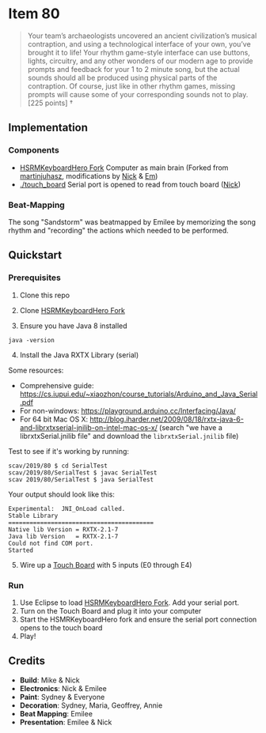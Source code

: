# Item 80

> Your team’s archaeologists uncovered an ancient civilization’s musical contraption, and using a technological interface of your own, you’ve brought it to life! Your rhythm game-style interface can use buttons, lights, circuitry, and any other wonders of our modern age to provide prompts and feedback for your 1 to 2 minute song, but the actual sounds should all be produced using physical parts of the contraption. Of course, just like in other rhythm games, missing prompts will cause some of your corresponding sounds not to play. [225 points] †

## Implementation

### Components

- [HSRMKeyboardHero Fork](https://github.com/nconfrey/HSRMKeyboardHero) Computer as main brain (Forked from [martinjuhasz](https://github.com/martinjuhasz), modifications by [Nick](https://github.com/nconfrey) & [Em](https://github.com/eurbs))
- [./touch_board](./touch_board) Serial port is opened to read from touch board ([Nick](https://github.com/nconfrey))

### Beat-Mapping

The song "Sandstorm" was beatmapped by Emilee by memorizing the song rhythm and "recording" the actions which needed to be performed.

## Quickstart

### Prerequisites

1. Clone this repo

2. Clone [HSRMKeyboardHero Fork](https://github.com/nconfrey/HSRMKeyboardHero)

3. Ensure you have Java 8 installed

`java -version`

4. Install the Java RXTX Library (serial)

Some resources:
- Comprehensive guide: https://cs.iupui.edu/~xiaozhon/course_tutorials/Arduino_and_Java_Serial.pdf
- For non-windows: https://playground.arduino.cc/Interfacing/Java/
- For 64 bit Mac OS X: http://blog.iharder.net/2009/08/18/rxtx-java-6-and-librxtxserial-jnilib-on-intel-mac-os-x/ (search "we have a librxtxSerial.jnilib file" and download the `librxtxSerial.jnilib` file)

Test to see if it's working by running:

```
scav/2019/80 $ cd SerialTest
scav/2019/80/SerialTest $ javac SerialTest
scav 2019/80/SerialTest $ java SerialTest
```

Your output should look like this:

```
Experimental:  JNI_OnLoad called.
Stable Library
=========================================
Native lib Version = RXTX-2.1-7
Java lib Version   = RXTX-2.1-7
Could not find COM port.
Started
```

5. Wire up a [Touch Board](https://www.bareconductive.com/shop/touch-board/) with 5 inputs (E0 through E4)

### Run

1. Use Eclipse to load [HSRMKeyboardHero Fork](https://github.com/nconfrey/HSRMKeyboardHero). Add your serial port.
2. Turn on the Touch Board and plug it into your computer
3. Start the HSMRKeyboardHero fork and ensure the serial port connection opens to the touch board
4. Play!


## Credits

- **Build**: Mike & Nick
- **Electronics**: Nick & Emilee
- **Paint**: Sydney & Everyone
- **Decoration**: Sydney, Maria, Geoffrey, Annie
- **Beat Mapping**: Emilee
- **Presentation**: Emilee & Nick

